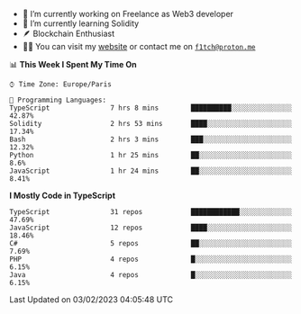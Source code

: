- 🔭 I’m currently working on Freelance as Web3 developer
- 🌱 I’m currently learning Solidity
- 🪶 Blockchain Enthusiast
- 👨‍💻 You can visit my [website](https://f1tch.xyz) or contact me on [`f1tch@proton.me`](mailto:f1tch@proton.me)

<!--START_SECTION:waka-->
📊 **This Week I Spent My Time On** 

```text
⌚︎ Time Zone: Europe/Paris

💬 Programming Languages: 
TypeScript               7 hrs 8 mins        ██████████░░░░░░░░░░░░░░░   42.87% 
Solidity                 2 hrs 53 mins       ████░░░░░░░░░░░░░░░░░░░░░   17.34% 
Bash                     2 hrs 3 mins        ███░░░░░░░░░░░░░░░░░░░░░░   12.32% 
Python                   1 hr 25 mins        ██░░░░░░░░░░░░░░░░░░░░░░░   8.6% 
JavaScript               1 hr 24 mins        ██░░░░░░░░░░░░░░░░░░░░░░░   8.41%

```

**I Mostly Code in TypeScript** 

```text
TypeScript               31 repos            ████████████░░░░░░░░░░░░░   47.69% 
JavaScript               12 repos            ████░░░░░░░░░░░░░░░░░░░░░   18.46% 
C#                       5 repos             ██░░░░░░░░░░░░░░░░░░░░░░░   7.69% 
PHP                      4 repos             █░░░░░░░░░░░░░░░░░░░░░░░░   6.15% 
Java                     4 repos             █░░░░░░░░░░░░░░░░░░░░░░░░   6.15%

```



 Last Updated on 03/02/2023 04:05:48 UTC
<!--END_SECTION:waka-->

